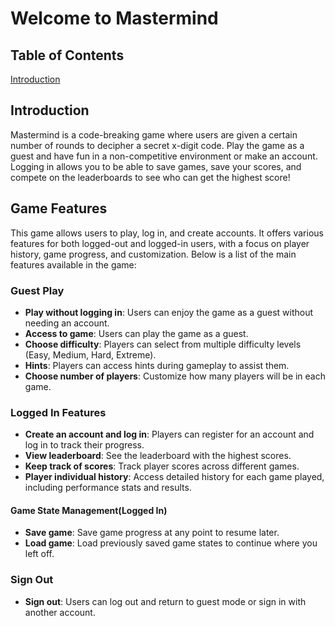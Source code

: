 # Welcome to Mastermind

## Table of Contents
[Introduction](#-introduction#-)

## Introduction
Mastermind is a code-breaking game where users are given a certain number of rounds to decipher a secret x-digit code. Play the game as a guest and have fun in a non-competitive environment or make an account. Logging in allows you to be able to save games, save your scores, and compete on the leaderboards to see who can get the highest score!

## Game Features

This game allows users to play, log in, and create accounts. It offers various features for both logged-out and logged-in users, with a focus on player history, game progress, and customization. Below is a list of the main features available in the game:

### Guest Play
- **Play without logging in**: Users can enjoy the game as a guest without needing an account.
- **Access to game**: Users can play the game as a guest.
- **Choose difficulty**: Players can select from multiple difficulty levels (Easy, Medium, Hard, Extreme).
- **Hints**: Players can access hints during gameplay to assist them.
- **Choose number of players**: Customize how many players will be in each game.


### Logged In Features
- **Create an account and log in**: Players can register for an account and log in to track their progress.
- **View leaderboard**: See the leaderboard with the highest scores.
- **Keep track of scores**: Track player scores across different games.
- **Player individual history**: Access detailed history for each game played, including performance stats and results.

#### Game State Management(Logged In)
- **Save game**: Save game progress at any point to resume later.
- **Load game**: Load previously saved game states to continue where you left off.

### Sign Out
- **Sign out**: Users can log out and return to guest mode or sign in with another account.
